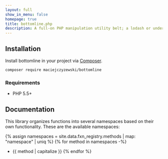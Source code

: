 ```yaml
---
layout: full
show_in_menu: false
homepage: true
title: bottomline.php
description: A full-on PHP manipulation utility belt; a lodash or underscore equivalent for PHP.
---
```


<div class="row">
<div class="col-md-6" markdown="1">

## Installation

Install bottomline in your project via [Composer](https://getcomposer.org/).

```bash
composer require maciejczyzewski/bottomline
```

### Requirements

- PHP 5.5+

</div>
<div class="col-md-6" markdown="1">

## Documentation

This library organizes functions into several namespaces based on their own functionality. These are the available namespaces:

{% assign namespaces = site.data.fxn_registry.methods | map: "namespace" | uniq %}
{% for method in namespaces -%}
- {{ method | capitalize }}
{% endfor %}

</div>
</div>

